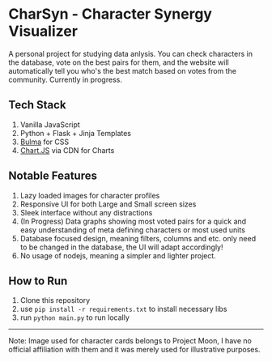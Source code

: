 # CharSyn - Character Synergy Visualizer

A personal project for studying data anlysis. You can check characters in the database, vote on the best pairs for them, and the website will automatically tell you who's the best match based on votes from the community. Currently in progress.

## Tech Stack

1. Vanilla JavaScript
2. Python + Flask + Jinja Templates
3. [Bulma](https://bulma.io/) for CSS
4. [Chart.JS](https://www.chartjs.org/docs/latest/) via CDN for Charts

## Notable Features

1. Lazy loaded images for character profiles
2. Responsive UI for both Large and Small screen sizes
3. Sleek interface without any distractions
4. (In Progress) Data graphs showing most voted pairs for a quick and easy understanding of meta defining characters or most used units
5. Database focused design, meaning filters, columns and etc. only need to be changed in the database, the UI will adapt accordingly!
6. No usage of nodejs, meaning a simpler and lighter project.

## How to Run

1. Clone this repository
2. use `pip install -r requirements.txt` to install necessary libs
3. run `python main.py` to run locally

---

Note: Image used for character cards belongs to Project Moon, I have no official affiliation with them and it was merely used for illustrative purposes.
